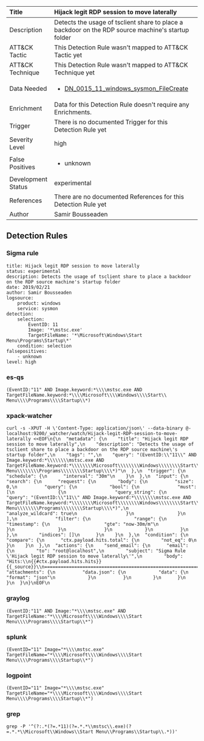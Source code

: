 | Title                | Hijack legit RDP session to move laterally                                                                                                                                                 |
|:---------------------|:------------------------------------------------------------------------------------------------------------------------------------------------------------|
| Description          | Detects the usage of tsclient share to place a backdoor on the RDP source machine's startup folder                                                                                                                                           |
| ATT&amp;CK Tactic    |   This Detection Rule wasn't mapped to ATT&amp;CK Tactic yet  |
| ATT&amp;CK Technique |  This Detection Rule wasn't mapped to ATT&amp;CK Technique yet  |
| Data Needed          | <ul><li>[DN_0015_11_windows_sysmon_FileCreate](../Data_Needed/DN_0015_11_windows_sysmon_FileCreate.md)</li></ul>  |
| Enrichment           |  Data for this Detection Rule doesn't require any Enrichments.  |
| Trigger              |  There is no documented Trigger for this Detection Rule yet  |
| Severity Level       | high |
| False Positives      | <ul><li>unknown</li></ul>  |
| Development Status   | experimental |
| References           |  There are no documented References for this Detection Rule yet  |
| Author               | Samir Bousseaden |


## Detection Rules

### Sigma rule

```
title: Hijack legit RDP session to move laterally  
status: experimental
description: Detects the usage of tsclient share to place a backdoor on the RDP source machine's startup folder
date: 2019/02/21
author: Samir Bousseaden
logsource:
    product: windows
    service: sysmon
detection:
    selection:
        EventID: 11
        Image: '*\mstsc.exe'
        TargetFileName: '*\Microsoft\Windows\Start Menu\Programs\Startup\*'
    condition: selection
falsepositives:
    - unknown
level: high

```





### es-qs
    
```
(EventID:"11" AND Image.keyword:*\\\\mstsc.exe AND TargetFileName.keyword:*\\\\Microsoft\\\\Windows\\\\Start\\ Menu\\\\Programs\\\\Startup\\*)
```


### xpack-watcher
    
```
curl -s -XPUT -H \'Content-Type: application/json\' --data-binary @- localhost:9200/_watcher/watch/Hijack-legit-RDP-session-to-move-laterally <<EOF\n{\n  "metadata": {\n    "title": "Hijack legit RDP session to move laterally",\n    "description": "Detects the usage of tsclient share to place a backdoor on the RDP source machine\'s startup folder",\n    "tags": "",\n    "query": "(EventID:\\"11\\" AND Image.keyword:*\\\\\\\\mstsc.exe AND TargetFileName.keyword:*\\\\\\\\Microsoft\\\\\\\\Windows\\\\\\\\Start\\\\ Menu\\\\\\\\Programs\\\\\\\\Startup\\\\*)"\n  },\n  "trigger": {\n    "schedule": {\n      "interval": "30m"\n    }\n  },\n  "input": {\n    "search": {\n      "request": {\n        "body": {\n          "size": 0,\n          "query": {\n            "bool": {\n              "must": [\n                {\n                  "query_string": {\n                    "query": "(EventID:\\"11\\" AND Image.keyword:*\\\\\\\\mstsc.exe AND TargetFileName.keyword:*\\\\\\\\Microsoft\\\\\\\\Windows\\\\\\\\Start\\\\ Menu\\\\\\\\Programs\\\\\\\\Startup\\\\*)",\n                    "analyze_wildcard": true\n                  }\n                }\n              ],\n              "filter": {\n                "range": {\n                  "timestamp": {\n                    "gte": "now-30m/m"\n                  }\n                }\n              }\n            }\n          }\n        },\n        "indices": []\n      }\n    }\n  },\n  "condition": {\n    "compare": {\n      "ctx.payload.hits.total": {\n        "not_eq": 0\n      }\n    }\n  },\n  "actions": {\n    "send_email": {\n      "email": {\n        "to": "root@localhost",\n        "subject": "Sigma Rule \'Hijack legit RDP session to move laterally\'",\n        "body": "Hits:\\n{{#ctx.payload.hits.hits}}{{_source}}\\n================================================================================\\n{{/ctx.payload.hits.hits}}",\n        "attachments": {\n          "data.json": {\n            "data": {\n              "format": "json"\n            }\n          }\n        }\n      }\n    }\n  }\n}\nEOF\n
```


### graylog
    
```
(EventID:"11" AND Image:"*\\\\mstsc.exe" AND TargetFileName:"*\\\\Microsoft\\\\Windows\\\\Start Menu\\\\Programs\\\\Startup\\*")
```


### splunk
    
```
(EventID="11" Image="*\\\\mstsc.exe" TargetFileName="*\\\\Microsoft\\\\Windows\\\\Start Menu\\\\Programs\\\\Startup\\*")
```


### logpoint
    
```
(EventID="11" Image="*\\\\mstsc.exe" TargetFileName="*\\\\Microsoft\\\\Windows\\\\Start Menu\\\\Programs\\\\Startup\\*")
```


### grep
    
```
grep -P '^(?:.*(?=.*11)(?=.*.*\\mstsc\\.exe)(?=.*.*\\Microsoft\\Windows\\Start Menu\\Programs\\Startup\\.*))'
```



